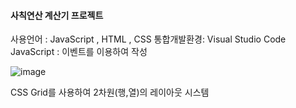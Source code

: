 <h4>사칙연산 계산기 프로젝트</h4>
사용언어 : JavaScript , HTML , CSS
통합개발환경: Visual Studio Code
JavaScript : 이벤트를 이용하여 작성

![image](https://user-images.githubusercontent.com/55654327/103332065-ff6b0980-4aab-11eb-8ec4-2eecd93375e5.png)

CSS Grid를 사용하여 2차원(행,열)의 레이아웃 시스템 
